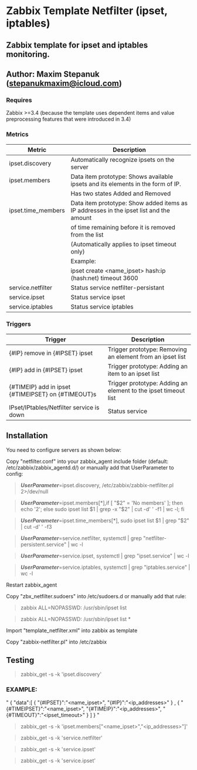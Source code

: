 # Zabbix Template Netfilter (ipset, iptables)

## Zabbix template for ipset and iptables monitoring.

## Author: Maxim Stepanuk (stepanukmaxim@icloud.com)

### Requires

Zabbix >=3.4 (because the template uses dependent items and value preprocessing features that were introduced in 3.4)

### Metrics
| Metric             | Description                                                                            |
|--------------------|----------------------------------------------------------------------------------------|
| ipset.discovery    | Automatically recognize ipsets on the server                                           |
| ipset.members      | Data item prototype: Shows available ipsets and its elements in the form of IP.        | 
|                    | Has two states Added and Removed                                                       |
| ipset.time_members | Data item prototype: Show added items as IP addresses in the ipset list and the amount |
|                    | of time remaining before it is removed from the list                                   |
|                    | (Automatically applies to ipset timeout only)                                          |
|                    | Example:                                                                               |
|                    | ipset create <name_ipset> hash:ip (hash:net) timeout 3600                              |
| service.netfilter  | Status service netfilter-persistant                                                    |
| service.ipset      | Status service ipset                                                                   |
| service.iptables   | Status service iptables                                                                |


### Triggers
| Trigger                                            | Description                                                    |
|----------------------------------------------------|----------------------------------------------------------------|
| {#IP} remove in {#IPSET} ipset                     | Trigger prototype: Removing an element from an ipset list      |
| {#IP} add in {#IPSET} ipset                        | Trigger prototype: Adding an item to an ipset list             |
| {#TIMEIP} add in ipset {#TIMEIPSET} on {#TIMEOUT}s | Trigger prototype: Adding an element to the ipset timeout list |
| IPset/IPtables/Netfilter service is down           | Status service                                                 |


## Installation

You need to configure servers as shown below:

Copy "netfilter.conf" into your zabbix_agent include folder (default: /etc/zabbix/zabbix_agentd.d/) or manually 
add that UserParameter to config:

> ***UserParameter***=ipset.discovery, /etc/zabbix/zabbix-netfilter.pl 2>/dev/null

> ***UserParameter***=ipset.members[*],if [ "$2" = 'No members' ]; then echo '2'; else sudo ipset list $1 | 
grep -x "$2" | cut -d' ' -f1 | wc -l; fi

> ***UserParameter***=ipset.time_members[*], sudo ipset list $1 | grep "$2" | cut -d' ' -f3

> ***UserParameter***=service.netfilter, systemctl | grep "netfilter-persistent.service" | wc -l

> ***UserParameter***=service.ipset, systemctl | grep "ipset.service" | wc -l

> ***UserParameter***=service.iptables, systemctl | grep "iptables.service" | wc -l

Restart zabbix_agent

Copy "zbx_netfilter.sudoers" into /etc/sudoers.d or manually add that rule:

> zabbix  ALL=NOPASSWD: /usr/sbin/ipset list

> zabbix  ALL=NOPASSWD: /usr/sbin/ipset list *

Import "template_netfilter.xml" into zabbix as template

Copy "zabbix-netfilter.pl" into /etc/zabbix

## Testing

> zabbix_get -s <ip> -k 'ipset.discovery'

### EXAMPLE:

"
  {
        "data":[
        {
                "{#IPSET}":"<name_ipset>",
                "{#IP}":"<ip_addresses>"
        }
        ,
        {
                "{#TIMEIPSET}":"<name_ipset>",
                "{#TIMEIP}":"<ip_addresses>",
                "{#TIMEOUT}":"<ipset_timeout>"
        }
        ]
   }
"

> zabbix_get -s <ip> -k 'ipset.members["<name_ipset>","<ip_addresses>"]'
  
> zabbix_get -s <ip> -k 'service.netfilter'
 
> zabbix_get -s <ip> -k 'service.ipset'

> zabbix_get -s <ip> -k 'service.ipset'
